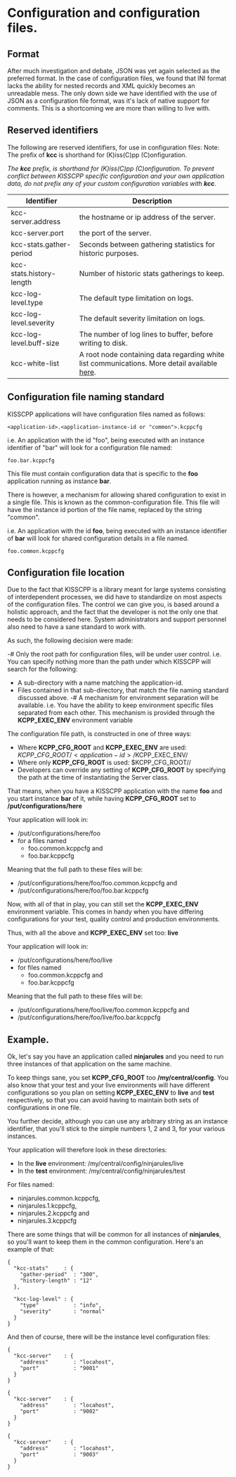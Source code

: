 # Configuration and configuration files.

## Format

After much investigation and debate, JSON was yet again selected as the
preferred format. In the case of configuration files, we found that INI format
lacks the ability for nested records and XML quickly becomes an unreadable mess.
The only down side we have identified with the use of JSON as a configuration
file format, was it's lack of native support for comments. This is a shortcoming
we are more than willing to live with.

## Reserved identifiers

The following are reserved identifiers, for use in configuration files:
Note: The prefix of **kcc** is shorthand for (K)iss(C)pp (C)onfiguration.

_The **kcc** prefix, is shorthand for (K)iss(C)pp (C)onfiguration. To prevent
conflict between KISSCPP specific configuration and your own application data, do
not prefix any of your custom configuration variables with **kcc**._


| **Identifier**          | **Description**                                                                                                                     |
|-------------------------|-------------------------------------------------------------------------------------------------------------------------------------|
|kcc-server.address       | the hostname or ip address of the server.                                                                                           |
|kcc-server.port          | the port of the server.                                                                                                             |
|kcc-stats.gather-period  | Seconds between gathering statistics for historic purposes.                                                                         |
|kcc-stats.history-length | Number of historic stats gatherings to keep.                                                                                        |
|kcc-log-level.type       | The default type limitation on logs.                                                                                                |
|kcc-log-level.severity   | The default severity limitation on logs.                                                                                            |
|kcc-log-level.buff-size  | The number of log lines to buffer, before writing to disk.                                                                          |
|kcc-white-list           | A root node containing data regarding white list communications. More detail available [here](md_white_listed_communications.html). |

## Configuration file naming standard
KISSCPP applications will have configuration files named as follows:

~~~
<application-id>.<application-instance-id or "common">.kcppcfg
~~~

i.e. An application with the id "foo", being executed with an instance identifier
of "bar" will look for a configuration file named:

~~~
foo.bar.kcppcfg
~~~

This file must contain configuration data that is specific to the **foo**
application running as instance **bar**.

There is however, a mechanism for allowing shared configuration to exist in a
single file. This is known as the common-configuration file.
This file will have the instance id portion of the file name, replaced by the
string "common".

i.e. An application with the id **foo**, being executed with an instance identifier
of **bar** will look for shared configuration details in a file named.

~~~
foo.common.kcppcfg
~~~

## Configuration file location

Due to the fact that KISSCPP is a library meant for large systems consisting of
interdependent processes, we did have to standardize on most aspects of the
configuration files. The control we can give you, is based around a holistic
approach, and the fact that the developer is not the only one that needs to be
considered here. System administrators and support personnel also need to have
a sane standard to work with.

As such, the following decision were made:

-# Only the root path for configuration files, will be under user control.
i.e. You can specify nothing more than the path under which KISSCPP will search
for the following:
   + A sub-directory with a name matching the application-id.
   + Files contained in that sub-directory, that match the file naming standard
   discussed above.
-# A mechanism for environment separation will be available.
i.e. You have the ability to keep environment specific files separated from
each other. This mechanism is provided through the **KCPP\_EXEC\_ENV**
environment variable

The configuration file path, is constructed in one of three ways:

- Where **KCPP\_CFG\_ROOT** and **KCPP\_EXEC\_ENV** are used:
  $KCPP\_CFG\_ROOT/<application-id>/$KCPP\_EXEC\_ENV/<application-configuration-file-name>
- Where only **KCPP\_CFG\_ROOT** is used:
  $KCPP\_CFG\_ROOT/<application-id>/<application-configuration-file-name>
- Developers can override any setting of **KCPP\_CFG\_ROOT** by specifying the
  path at the time of instantiating the Server class.

That means, when you have a KISSCPP application with the name **foo** and you
start instance **bar** of it, while having **KCPP\_CFG\_ROOT** set to
<strong>/put/configurations/here</strong>

Your application will look in:
- /put/configurations/here/foo
- for a files named
  + foo.common.kcppcfg and
  + foo.bar.kcppcfg

Meaning that the full path to these files will be:
- /put/configurations/here/foo/foo.common.kcppcfg and
- /put/configurations/here/foo/foo.bar.kcppcfg

Now, with all of that in play, you can still set the **KCPP\_EXEC\_ENV**
environment variable. This comes in handy when you have differing configurations
for your test, quality control and production environments.

Thus, with all the above and **KCPP\_EXEC\_ENV** set too: **live**

Your application will look in:
- /put/configurations/here/foo/live
- for files named
  + foo.common.kcppcfg and
  + foo.bar.kcppcfg

Meaning that the full path to these files will be:
- /put/configurations/here/foo/live/foo.common.kcppcfg and
- /put/configurations/here/foo/live/foo.bar.kcppcfg

## Example.

Ok, let's say you have an application called **ninjarules** and you need to run
three instances of that application on the same machine.

To keep things sane, you set **KCPP\_CFG\_ROOT** too <strong>/my/central/config</strong>.
You also know that your test and your live environments will have different
configurations so you plan on setting **KCPP\_EXEC\_ENV** to **live** and **test**
respectively, so that you can avoid having to maintain both sets of configurations
in one file.

You further decide, although you can use any arbitrary string as an instance
identifier, that you'll stick to the simple numbers 1, 2 and 3, for your various
instances.

Your application will therefore look in these directories:
- In the **live** environment: /my/central/config/ninjarules/live
- In the **test** environment: /my/central/config/ninjarules/test

For files named:
- ninjarules.common.kcppcfg,
- ninjarules.1.kcppcfg,
- ninjarules.2.kcppcfg and
- ninjarules.3.kcppcfg

There are some things that will be common for all instances of **ninjarules**,
so you'll want to keep them in the common configuration. Here's an example of
that:
~~~~(ninjarules.common.json)
{
  "kcc-stats"     : {
    "gather-period"  : "300",
    "history-length" : "12"
  },
  
  "kcc-log-level" : {
    "type"           : "info",
    "severity"       : "normal"
  }
}
~~~~

And then of course, there will be the instance level configuration files: 
~~~~(ninjarules.1.kcppcfg)
{
  "kcc-server"    : {
    "address"        : "locahost",
    "port"           : "9001"
  }
}
~~~~
~~~~(ninjarules.2.kcppcfg)
{
  "kcc-server"    : {
    "address"        : "locahost",
    "port"           : "9002"
  }
}
~~~~
~~~~(ninjarules.3.kcppcfg)
{
  "kcc-server"    : {
    "address"        : "locahost",
    "port"           : "9003"
  }
}
~~~~

